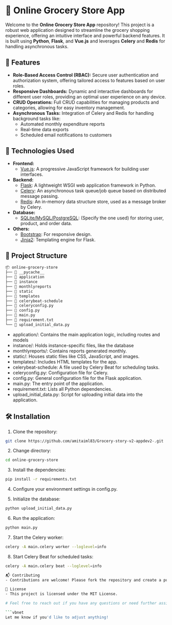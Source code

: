 # 🛒 Online Grocery Store App

Welcome to the **Online Grocery Store App** repository! This project is a robust web application designed to streamline the grocery shopping experience, offering an intuitive interface and powerful backend features. It is built using **Python**, **Flask**, and **Vue.js** and leverages **Celery** and **Redis** for handling asynchronous tasks.

## 🌟 Features

- **Role-Based Access Control (RBAC):** Secure user authentication and authorization system, offering tailored access to features based on user roles.
- **Responsive Dashboards:** Dynamic and interactive dashboards for different user roles, providing an optimal user experience on any device.
- **CRUD Operations:** Full CRUD capabilities for managing products and categories, allowing for easy inventory management.
- **Asynchronous Tasks:** Integration of Celery and Redis for handling background tasks like:
  - Automated monthly expenditure reports
  - Real-time data exports
  - Scheduled email notifications to customers

## 🚀 Technologies Used

- **Frontend:**
  - [Vue.js](https://vuejs.org/): A progressive JavaScript framework for building user interfaces.
- **Backend:**
  - [Flask](https://flask.palletsprojects.com/): A lightweight WSGI web application framework in Python.
  - [Celery](https://docs.celeryq.dev/en/stable/): An asynchronous task queue/job queue based on distributed message passing.
  - [Redis](https://redis.io/): An in-memory data structure store, used as a message broker by Celery.
- **Database:**
  - [SQLite/MySQL/PostgreSQL](#): (Specify the one used) for storing user, product, and order data.
- **Others:**
  - [Bootstrap](https://getbootstrap.com/): For responsive design.
  - [Jinja2](https://jinja.palletsprojects.com/): Templating engine for Flask.

## 📂 Project Structure

```bash
📦 online-grocery-store
├── 📁 __pycache__
├── 📁 application
├── 📁 instance
├── 📁 monthlyreports
├── 📁 static
├── 📁 templates
├── 📄 celerybeat-schedule
├── 📄 celeryconfig.py
├── 📄 config.py
├── 📄 main.py
├── 📄 requirement.txt
└── 📄 upload_initial_data.py
```

- application/: Contains the main application logic, including routes and models
- instance/: Holds instance-specific files, like the database
- monthlyreports/: Contains reports generated monthly.
- static/: Houses static files like CSS, JavaScript, and images.
- templates/: Includes HTML templates for the app.
- celerybeat-schedule: A file used by Celery Beat for scheduling tasks.
- celeryconfig.py: Configuration file for Celery.
- config.py: General configuration file for the Flask application.
- main.py: The entry point of the application.
- requirement.txt: Lists all Python dependencies.
- upload_initial_data.py: Script for uploading initial data into the application.

## 🛠️ Installation
1. Clone the repository:
```bash
git clone https://github.com/amitaiml83/Grocery-story-v2-appdev2-.git
```
2. Change directory:
```bash
cd online-grocery-store
```
3. Install the dependencies:
```bash
pip install -r requirements.txt
```
4. Configure your environment settings in config.py.

5. Initialize the database:
```bash
python upload_initial_data.py
```
6. Run the application:
```bash
python main.py
```
7. Start the Celery worker:
```bash
celery -A main.celery worker --loglevel=info
```

8. Start Celery Beat for scheduled tasks:
```bash
celery -A main.celery beat --loglevel=info

📬 Contributing
- Contributions are welcome! Please fork the repository and create a pull request with your improvements.

📝 License
- This project is licensed under the MIT License.

# Feel free to reach out if you have any questions or need further assistance.

```vbnet
Let me know if you'd like to adjust anything!

